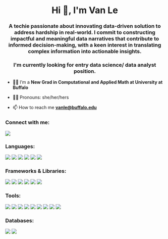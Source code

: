 <h1 align="center">Hi 👋, I'm Van Le</h1>
<h3 align="center">A techie passionate about innovating data-driven solution to address hardship in real-world. I commit to constructing impactful and meaningful data narratives that contribute to informed decision-making, with a keen interest in translating complex information into actionable insights.</h3>

<h3 align="center">I'm currently looking for entry data science/ data analyst position. </h3>


<!--
- 🔭 I’m currently working on ...
- 💬 Ask me about ...
-->

- 👩‍🎓 I’m a **New Grad in Computational and Applied Math at University at Buffalo**
  
- 👩‍💻 Pronouns: she/her/hers
  
- 📫 How to reach me **vanle@buffalo.edu**

<h3 align="left">Connect with me:</h3>
<p align="left">
<a href="https://www.linkedin.com/in/csai-vanle/" target="blank">
  <img align="center" src="https://img.shields.io/badge/LinkedIn-0077B5?style=for-the-badge&logo=linkedin&logoColor=white" />
</a>
</p>

<h3 align="left">Languages:</h3>
<p align="left"> 
  <img src="https://img.shields.io/badge/Python-FFD43B?style=for-the-badge&logo=python&logoColor=blue" /> 
  <img src="https://img.shields.io/badge/R-276DC3?style=for-the-badge&logo=r&logoColor=white" />
  <img src="https://img.shields.io/badge/MySQL-005C84?style=for-the-badge&logo=mysql&logoColor=white" />
  <img src="https://img.shields.io/badge/Streamlit-FF4B4B?style=for-the-badge&logo=Streamlit&logoColor=white" /> 
  <img src="https://img.shields.io/badge/Scala-DC322F?style=for-the-badge&logo=scala&logoColor=white" />
  <img src="https://img.shields.io/badge/GNU%20Bash-4EAA25?style=for-the-badge&logo=GNU%20Bash&logoColor=white" /> 
</p>

  <h3 align="left">Frameworks & Libraries:</h3>
  <p align="left">
    <img src="https://img.shields.io/badge/Pandas-2C2D72?style=for-the-badge&logo=pandas&logoColor=white" /> 
    <img src="https://img.shields.io/badge/Numpy-777BB4?style=for-the-badge&logo=numpy&logoColor=white" />
    <img src="https://img.shields.io/badge/Plotly-239120?style=for-the-badge&logo=plotly&logoColor=white" />
    <img src="https://img.shields.io/badge/PyTorch-EE4C2C?style=for-the-badge&logo=pytorch&logoColor=white" />
    <img src="https://img.shields.io/badge/scikit_learn-F7931E?style=for-the-badge&logo=scikit-learn&logoColor=white" />
    <img src="https://img.shields.io/badge/TensorFlow-FF6F00?style=for-the-badge&logo=tensorflow&logoColor=white" />
  </p>

  <h3 align="left">Tools:</h3>
  <p align="left"> 
    <img src="https://img.shields.io/badge/Tableau-E97627?style=for-the-badge&logo=Tableau&logoColor=white" />
    <img src="https://img.shields.io/badge/Colab-F9AB00?style=for-the-badge&logo=googlecolab&color=525252" />
    <img src="https://img.shields.io/badge/RStudio-75AADB?style=for-the-badge&logo=RStudio&logoColor=white" />
    <img src="https://img.shields.io/badge/VSCode-0078D4?style=for-the-badge&logo=visual%20studio%20code&logoColor=white" />
    <img src="https://img.shields.io/badge/conda-342B029.svg?&style=for-the-badge&logo=anaconda&logoColor=white" />
    <img src="https://img.shields.io/badge/Amazon_AWS-FF9900?style=for-the-badge&logo=amazonaws&logoColor=white" />
    <img src="https://img.shields.io/badge/Apache_Spark-FFFFFF?style=for-the-badge&logo=apachespark&logoColor=#E35A16" />
    <img src="https://img.shields.io/badge/Jira-0052CC?style=for-the-badge&logo=Jira&logoColor=white" />
    <img src="https://img.shields.io/badge/GIT-E44C30?style=for-the-badge&logo=git&logoColor=white" />
  </p>
    
  <h3 align="left">Databases:</h3>
  <p align="left"> 
    <img src="https://img.shields.io/badge/MongoDB-4EA94B?style=for-the-badge&logo=mongodb&logoColor=white" /> 
    <img src="https://img.shields.io/badge/MySQL-005C84?style=for-the-badge&logo=mysql&logoColor=white"/> 
  </p>
